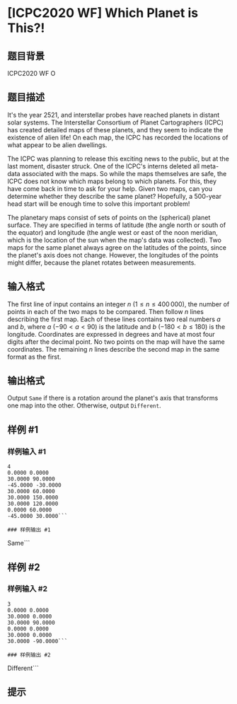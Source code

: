 # [ICPC2020 WF] Which Planet is This?!

## 题目背景

ICPC2020 WF O

## 题目描述

It's the year 2521, and interstellar probes have reached planets in distant
solar systems. The Interstellar Consortium of Planet Cartographers (ICPC) has
created detailed maps of these planets, and they seem to indicate the
existence of alien life! On each map, the ICPC has recorded the locations of
what appear to be alien dwellings.

The ICPC was planning to release this exciting news to the public, but at the
last moment, disaster struck. One of the ICPC's interns deleted all
meta-data associated with the maps. So while the maps themselves are safe, the
ICPC does not know which maps belong to which planets. For this, they have come back
in time to ask for your help. Given two maps, can you determine whether they describe the same planet?
Hopefully, a 500-year head start will be enough time to solve this important
problem!

The planetary maps consist of sets of points on the (spherical) planet
surface. They are specified in terms of latitude (the angle north or south of
the equator) and longitude (the angle west or east of the noon meridian, which
is the location of the sun when the map's data was collected). Two maps for
the same planet always agree on the latitudes of the points, since the
planet's axis does not change. However, the longitudes of the points might
differ, because the planet rotates between measurements.

## 输入格式

The first line of input contains an integer $n$ ($1 \le n \le 400\,000$), the
number of points in each of the two maps to be compared. Then follow $n$ lines
describing the first map. Each of these lines contains two real numbers $a$
and $b$, where $a$ ($-90 < a < 90$) is the latitude and $b$ ($-180 < b \le
180$) is the longitude. Coordinates are expressed in degrees and have at most
four digits after the decimal point. No two points on the map will
have the same coordinates. The remaining $n$ lines describe the second map in the same format as the
first.

## 输出格式

Output $\texttt{Same}$ if there is a rotation around the planet's axis that transforms one map into
the other. Otherwise, output $\texttt{Different}$.

## 样例 #1

### 样例输入 #1
```
4
0.0000 0.0000
30.0000 90.0000
-45.0000 -30.0000
30.0000 60.0000
30.0000 150.0000
30.0000 120.0000
0.0000 60.0000
-45.0000 30.0000```

### 样例输出 #1

```
Same```

## 样例 #2

### 样例输入 #2
```
3
0.0000 0.0000
30.0000 0.0000
30.0000 90.0000
0.0000 0.0000
30.0000 0.0000
30.0000 -90.0000```

### 样例输出 #2

```
Different```

## 提示


